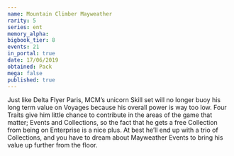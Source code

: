 ```yaml
---
name: Mountain Climber Mayweather
rarity: 5
series: ent
memory_alpha:
bigbook_tier: 8
events: 21
in_portal: true
date: 17/06/2019
obtained: Pack
mega: false
published: true
---
```


Just like Delta Flyer Paris, MCM’s unicorn Skill set will no longer buoy his long term value on Voyages because his overall power is way too low. Four Traits give him little chance to contribute in the areas of the game that matter; Events and Collections, so the fact that he gets a free Collection from being on Enterprise is a nice plus. At best he’ll end up with a trio of Collections, and you have to dream about Mayweather Events to bring his value up further from the floor.
